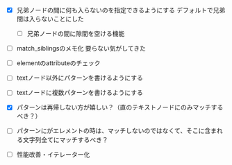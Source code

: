 
* [x] 兄弟ノードの間に何も入らないのを指定できるようにする
    デフォルトで兄弟間は入らないことにした
    * [ ] 兄弟ノードの間に隙間を空ける機能
* [ ] match_siblingsのメモ化
    要らない気がしてきた
* [ ] elementのattributeのチェック
* [ ] textノード以外にパターンを書けるようにする
* [ ] textノードに複数パターンを書けるようにする

* [x] パターンは再帰しない方が嬉しい？（直のテキストノードにのみマッチするべき？）
* [ ] パターンにがエレメントの時は、マッチしないのではなくて、そこに含まれる文字列全てにマッチするべき？

* [ ] 性能改善・イテレーター化
